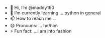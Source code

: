 - 👋 Hi, I’m @maddy160
- 🌱 I’m currently learning ... python in general
- 📫 How to reach me ...
- 😄 Pronouns: ... he/him
- ⚡ Fun fact: ...i am into fashion

<!---
maddy1605/maddy1605 is a ✨ special ✨ repository because its `README.md` (this file) appears on your GitHub profile.
You can click the Preview link to take a look at your changes.
--->

